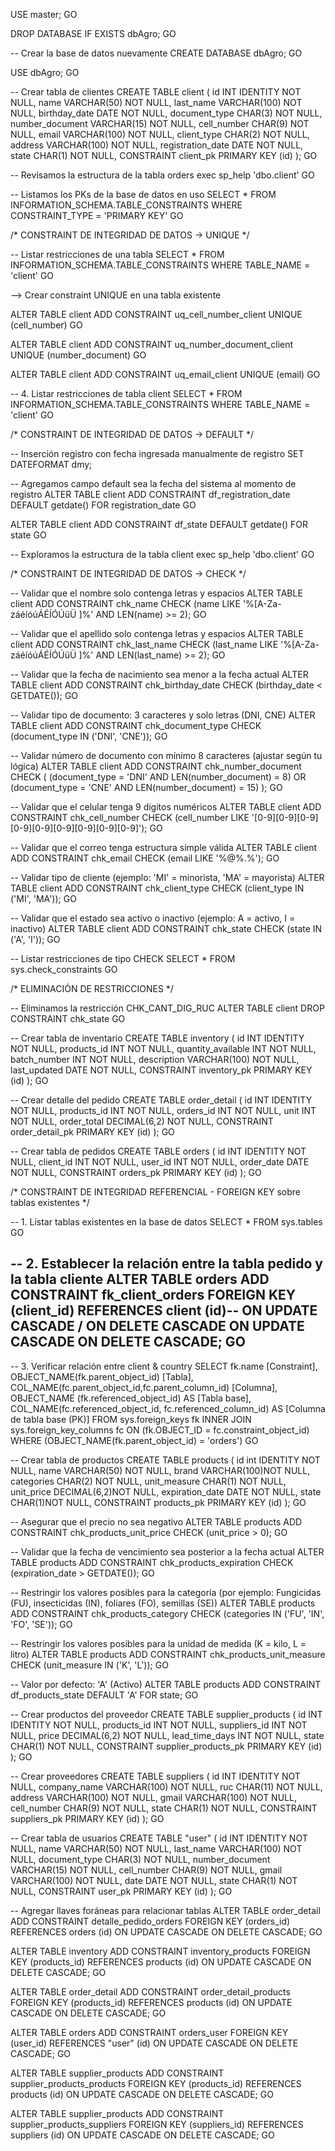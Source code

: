 USE master;
GO

DROP DATABASE IF EXISTS dbAgro;
GO

-- Crear la base de datos nuevamente
CREATE DATABASE dbAgro;
GO

USE dbAgro;
GO

-- Crear tabla de clientes
CREATE TABLE client (
    id INT IDENTITY NOT NULL,
    name VARCHAR(50) NOT NULL,
    last_name VARCHAR(100) NOT NULL,
    birthday_date DATE NOT NULL,
    document_type CHAR(3) NOT NULL,
    number_document VARCHAR(15) NOT NULL,
    cell_number CHAR(9) NOT NULL,
    email VARCHAR(100) NOT NULL,
    client_type CHAR(2) NOT NULL,
    address VARCHAR(100) NOT NULL,
    registration_date DATE NOT NULL,
    state CHAR(1) NOT NULL,
    CONSTRAINT client_pk PRIMARY KEY (id)
);
GO

--	Revisamos la estructura de la tabla orders
exec sp_help 'dbo.client'
GO

-- Listamos los PKs de la base de datos en uso
SELECT * FROM INFORMATION_SCHEMA.TABLE_CONSTRAINTS
WHERE CONSTRAINT_TYPE = 'PRIMARY KEY'
GO

/* CONSTRAINT DE INTEGRIDAD DE DATOS -> UNIQUE */

--  Listar restricciones de una tabla
SELECT * FROM INFORMATION_SCHEMA.TABLE_CONSTRAINTS
WHERE TABLE_NAME = 'client'
GO

-->  Crear constraint UNIQUE en una tabla existente

ALTER TABLE client
	ADD CONSTRAINT uq_cell_number_client 
	UNIQUE (cell_number)
GO

ALTER TABLE client
	ADD CONSTRAINT uq_number_document_client 
	UNIQUE (number_document)
GO

ALTER TABLE client
	ADD CONSTRAINT uq_email_client 
	UNIQUE (email)
GO

--  4. Listar restricciones de tabla client
SELECT * FROM INFORMATION_SCHEMA.TABLE_CONSTRAINTS
WHERE TABLE_NAME = 'client'
GO


/* CONSTRAINT DE INTEGRIDAD DE DATOS -> DEFAULT */

-- Inserción registro con fecha ingresada manualmente de registro
SET DATEFORMAT dmy;

--  Agregamos campo default sea la fecha del sistema al momento de registro
ALTER TABLE client
	ADD CONSTRAINT df_registration_date
	DEFAULT getdate() FOR registration_date
GO

ALTER TABLE client
	ADD CONSTRAINT df_state
	DEFAULT getdate() FOR state
GO

-- Exploramos la estructura de la tabla client
exec sp_help 'dbo.client'
GO

/* CONSTRAINT DE INTEGRIDAD DE DATOS -> CHECK */

-- Validar que el nombre solo contenga letras y espacios
ALTER TABLE client
ADD CONSTRAINT chk_name
CHECK (name LIKE '%[A-Za-záéíóúÁÉÍÓÚüÜ ]%' AND LEN(name) >= 2);
GO


-- Validar que el apellido solo contenga letras y espacios
ALTER TABLE client
ADD CONSTRAINT chk_last_name
CHECK (last_name LIKE '%[A-Za-záéíóúÁÉÍÓÚüÜ ]%' AND LEN(last_name) >= 2);
GO

-- Validar que la fecha de nacimiento sea menor a la fecha actual
ALTER TABLE client
ADD CONSTRAINT chk_birthday_date
CHECK (birthday_date < GETDATE());
GO

-- Validar tipo de documento: 3 caracteres y solo letras (DNI, CNE)
ALTER TABLE client
ADD CONSTRAINT chk_document_type
CHECK (document_type IN ('DNI', 'CNE'));
GO

-- Validar número de documento con mínimo 8 caracteres (ajustar según tu lógica)
ALTER TABLE client
ADD CONSTRAINT chk_number_document
CHECK (
    (document_type = 'DNI' AND LEN(number_document) = 8) OR
    (document_type = 'CNE' AND LEN(number_document) = 15)
);
GO

-- Validar que el celular tenga 9 dígitos numéricos
ALTER TABLE client
ADD CONSTRAINT chk_cell_number
CHECK (cell_number LIKE '[0-9][0-9][0-9][0-9][0-9][0-9][0-9][0-9][0-9]');
GO

-- Validar que el correo tenga estructura simple válida
ALTER TABLE client
ADD CONSTRAINT chk_email
CHECK (email LIKE '%@%.%');
GO

-- Validar tipo de cliente (ejemplo: 'MI' = minorista, 'MA' = mayorista)
ALTER TABLE client
ADD CONSTRAINT chk_client_type
CHECK (client_type IN ('MI', 'MA'));
GO

-- Validar que el estado sea activo o inactivo (ejemplo: A = activo, I = inactivo)
ALTER TABLE client
ADD CONSTRAINT chk_state
CHECK (state IN ('A', 'I'));
GO


-- Listar restricciones de tipo CHECK
SELECT * FROM sys.check_constraints
GO

/* ELIMINACIÓN DE RESTRICCIONES */

-- Eliminamos la restricción CHK_CANT_DIG_RUC
ALTER TABLE client
	DROP CONSTRAINT chk_state
GO

-- Crear tabla de inventario
CREATE TABLE inventory (
    id INT IDENTITY NOT NULL,
    products_id INT NOT NULL,
    quantity_available INT NOT NULL,
	batch_number INT NOT NULL,
	description VARCHAR(100) NOT NULL,
	last_updated DATE NOT NULL,
    CONSTRAINT inventory_pk PRIMARY KEY (id)
);
GO

-- Crear detalle del pedido
CREATE TABLE order_detail (
    id INT IDENTITY NOT NULL,
    products_id INT NOT NULL,
    orders_id INT NOT NULL,
    unit INT NOT NULL,
    order_total DECIMAL(6,2) NOT NULL,
    CONSTRAINT order_detail_pk PRIMARY KEY (id)
);
GO

-- Crear tabla de pedidos
CREATE TABLE orders (
    id INT IDENTITY NOT NULL,
    client_id INT NOT NULL,
    user_id INT NOT NULL,
    order_date DATE NOT NULL,
    CONSTRAINT orders_pk PRIMARY KEY (id)
);
GO

/* CONSTRAINT DE INTEGRIDAD REFERENCIAL - FOREIGN KEY sobre tablas existentes */

--  1. Listar tablas existentes en la base de datos
SELECT * FROM sys.tables
GO

--  2. Establecer la relación entre la tabla pedido y la tabla cliente
ALTER TABLE orders
	ADD CONSTRAINT fk_client_orders
	FOREIGN KEY (client_id)
	REFERENCES client (id)-- ON UPDATE CASCADE / ON DELETE CASCADE
	ON UPDATE CASCADE
	ON DELETE CASCADE;
GO
-----------
--  3. Verificar relación entre client & country
SELECT 
	fk.name [Constraint],
    OBJECT_NAME(fk.parent_object_id) [Tabla],
    COL_NAME(fc.parent_object_id,fc.parent_column_id) [Columna],
    OBJECT_NAME (fk.referenced_object_id) AS [Tabla base],
    COL_NAME(fc.referenced_object_id, fc.referenced_column_id) AS [Columna de tabla base (PK)]
FROM 
	sys.foreign_keys fk
	INNER JOIN sys.foreign_key_columns fc ON (fk.OBJECT_ID = fc.constraint_object_id)
WHERE
	(OBJECT_NAME(fk.parent_object_id) = 'orders')
GO

-- Crear tabla de productos
CREATE TABLE products (
    id int IDENTITY NOT NULL,
    name VARCHAR(50) NOT NULL,
	brand VARCHAR(100)NOT NULL,
    categories CHAR(2) NOT NULL,
    unit_measure CHAR(1) NOT NULL,
	unit_price DECIMAL(6,2)NOT NULL,
	expiration_date DATE NOT NULL,
	state CHAR(1)NOT NULL,
    CONSTRAINT products_pk PRIMARY KEY (id)
);
GO

-- Asegurar que el precio no sea negativo
ALTER TABLE products
ADD CONSTRAINT chk_products_unit_price CHECK (unit_price > 0);
GO

-- Validar que la fecha de vencimiento sea posterior a la fecha actual
ALTER TABLE products
ADD CONSTRAINT chk_products_expiration CHECK (expiration_date > GETDATE());
GO

-- Restringir los valores posibles para la categoría (por ejemplo: Fungicidas (FU), insecticidas (IN), foliares (FO), semillas (SE))
ALTER TABLE products
ADD CONSTRAINT chk_products_category CHECK (categories IN ('FU', 'IN', 'FO', 'SE'));
GO

-- Restringir los valores posibles para la unidad de medida (K = kilo, L = litro)
ALTER TABLE products
ADD CONSTRAINT chk_products_unit_measure CHECK (unit_measure IN ('K', 'L'));
GO

-- Valor por defecto: 'A' (Activo)
ALTER TABLE products
ADD CONSTRAINT df_products_state DEFAULT 'A' FOR state;
GO

-- Crear productos del proveedor
CREATE TABLE supplier_products (
    id INT IDENTITY NOT NULL,
    products_id INT NOT NULL,
    suppliers_id INT NOT NULL,
    price DECIMAL(6,2) NOT NULL,
    lead_time_days INT NOT NULL,
    state CHAR(1) NOT NULL,
    CONSTRAINT supplier_products_pk PRIMARY KEY (id)
);
GO

-- Crear proveedores
CREATE TABLE suppliers (
    id INT IDENTITY NOT NULL,
    company_name VARCHAR(100) NOT NULL,
    ruc CHAR(11) NOT NULL,
    address VARCHAR(100) NOT NULL,
    gmail VARCHAR(100) NOT NULL,
    cell_number CHAR(9) NOT NULL,
    state CHAR(1) NOT NULL,
    CONSTRAINT suppliers_pk PRIMARY KEY (id)
);
GO

-- Crear tabla de usuarios
CREATE TABLE "user" (
    id INT IDENTITY NOT NULL,
    name VARCHAR(50) NOT NULL,
    last_name VARCHAR(100) NOT NULL,
    document_type CHAR(3) NOT NULL,
    number_document VARCHAR(15) NOT NULL,
    cell_number CHAR(9) NOT NULL,
    gmail VARCHAR(100) NOT NULL,
    date DATE NOT NULL,
    state CHAR(1) NOT NULL,
    CONSTRAINT user_pk PRIMARY KEY (id)
);
GO

-- Agregar llaves foráneas para relacionar tablas
ALTER TABLE order_detail ADD CONSTRAINT detalle_pedido_orders
    FOREIGN KEY (orders_id)
    REFERENCES orders (id)
    ON UPDATE CASCADE
    ON DELETE CASCADE;
GO

ALTER TABLE inventory ADD CONSTRAINT inventory_products
    FOREIGN KEY (products_id)
    REFERENCES products (id)
    ON UPDATE CASCADE
    ON DELETE CASCADE;
GO

ALTER TABLE order_detail ADD CONSTRAINT order_detail_products
    FOREIGN KEY (products_id)
    REFERENCES products (id)
    ON UPDATE CASCADE
    ON DELETE CASCADE;
GO

ALTER TABLE orders ADD CONSTRAINT orders_user
    FOREIGN KEY (user_id)
    REFERENCES "user" (id)
    ON UPDATE CASCADE
    ON DELETE CASCADE;
GO


ALTER TABLE supplier_products ADD CONSTRAINT supplier_products_products
    FOREIGN KEY (products_id)
    REFERENCES products (id)
    ON UPDATE CASCADE
    ON DELETE CASCADE;
GO

ALTER TABLE supplier_products ADD CONSTRAINT supplier_products_suppliers
    FOREIGN KEY (suppliers_id)
    REFERENCES suppliers (id)
    ON UPDATE CASCADE
    ON DELETE CASCADE;
GO
